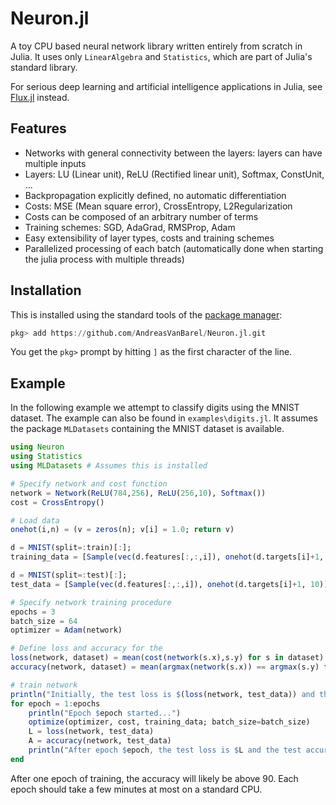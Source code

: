 # Neuron.jl
A toy CPU based neural network library written entirely from scratch in Julia. It uses only `LinearAlgebra` and `Statistics`, which are part of Julia's standard library.

For serious deep learning and artificial intelligence applications in Julia, see [Flux.jl](https://github.com/FluxML/Flux.jl) instead.

## Features

- Networks with general connectivity between the layers: layers can have multiple inputs
- Layers: LU (Linear unit), ReLU (Rectified linear unit), Softmax, ConstUnit, ...
- Backpropagation explicitly defined, no automatic differentiation
- Costs: MSE (Mean square error), CrossEntropy, L2Regularization
- Costs can be composed of an arbitrary number of terms
- Training schemes: SGD, AdaGrad, RMSProp, Adam
- Easy extensibility of layer types, costs and training schemes
- Parallelized processing of each batch (automatically done when starting the julia process with multiple threads)

## Installation

This is installed using the standard tools of the [package manager](https://julialang.github.io/Pkg.jl/v1/getting-started/):

```julia
pkg> add https://github.com/AndreasVanBarel/Neuron.jl.git
```
You get the `pkg>` prompt by hitting `]` as the first character of the line.


## Example 
In the following example we attempt to classify digits using the MNIST dataset.
The example can also be found in `examples\digits.jl`. It assumes the package `MLDatasets` containing the MNIST dataset is available.

```julia
using Neuron
using Statistics
using MLDatasets # Assumes this is installed

# Specify network and cost function
network = Network(ReLU(784,256), ReLU(256,10), Softmax())
cost = CrossEntropy()

# Load data
onehot(i,n) = (v = zeros(n); v[i] = 1.0; return v)

d = MNIST(split=:train)[:];
training_data = [Sample(vec(d.features[:,:,i]), onehot(d.targets[i]+1, 10)) for i in 1:size(d.features,3)];

d = MNIST(split=:test)[:];
test_data = [Sample(vec(d.features[:,:,i]), onehot(d.targets[i]+1, 10)) for i in 1:size(d.features,3)];

# Specify network training procedure
epochs = 3
batch_size = 64
optimizer = Adam(network)

# Define loss and accuracy for the 
loss(network, dataset) = mean(cost(network(s.x),s.y) for s in dataset)
accuracy(network, dataset) = mean(argmax(network(s.x)) == argmax(s.y) for s in dataset)

# train network
println("Initially, the test loss is $(loss(network, test_data)) and the test accuracy is $(accuracy(network, test_data))")
for epoch = 1:epochs
    println("Epoch $epoch started...")
    optimize(optimizer, cost, training_data; batch_size=batch_size)      
    L = loss(network, test_data)
    A = accuracy(network, test_data)
    println("After epoch $epoch, the test loss is $L and the test accuracy is $A")
end 
```

After one epoch of training, the accuracy will likely be above 90. Each epoch should take a few minutes at most on a standard CPU.

